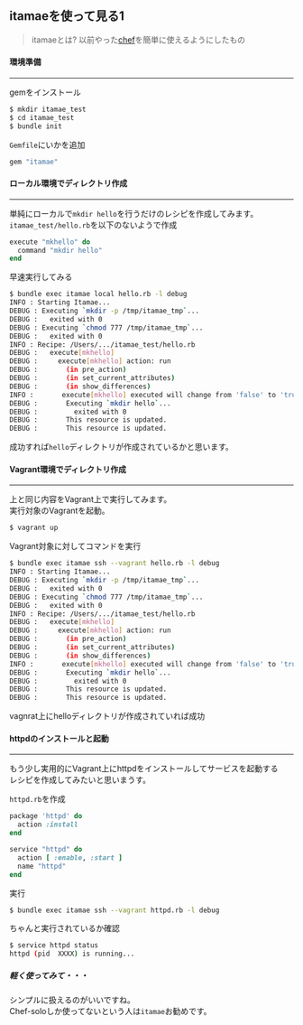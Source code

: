 ## itamaeを使って見る1

> itamaeとは?
以前やった[chef](http://developabout0309.blogspot.jp/2015/05/2.html)を簡単に使えるようにしたもの

#### 環境準備
***

gemをインストール
```sh
$ mkdir itamae_test
$ cd itamae_test
$ bundle init
```

`Gemfile`にいかを追加
```ruby
gem "itamae"
```

#### ローカル環境でディレクトリ作成
***

単純にローカルで`mkdir hello`を行うだけのレシピを作成してみます。<br>
`itamae_test/hello.rb`を以下のないようで作成

```ruby
execute "mkhello" do
  command "mkdir hello"
end
```

早速実行してみる
```sh
$ bundle exec itamae local hello.rb -l debug
INFO : Starting Itamae...
DEBUG : Executing `mkdir -p /tmp/itamae_tmp`...
DEBUG :   exited with 0
DEBUG : Executing `chmod 777 /tmp/itamae_tmp`...
DEBUG :   exited with 0
INFO : Recipe: /Users/.../itamae_test/hello.rb
DEBUG :   execute[mkhello]
DEBUG :     execute[mkhello] action: run
DEBUG :       (in pre_action)
DEBUG :       (in set_current_attributes)
DEBUG :       (in show_differences)
INFO :       execute[mkhello] executed will change from 'false' to 'true'
DEBUG :       Executing `mkdir hello`...
DEBUG :         exited with 0
DEBUG :       This resource is updated.
DEBUG :       This resource is updated.
```

成功すれば`hello`ディレクトリが作成されているかと思います。

#### Vagrant環境でディレクトリ作成
***

上と同じ内容をVagrant上で実行してみます。<br>
実行対象のVagrantを起動。

```sh
$ vagrant up
```

Vagrant対象に対してコマンドを実行
```sh
$ bundle exec itamae ssh --vagrant hello.rb -l debug
INFO : Starting Itamae...
DEBUG : Executing `mkdir -p /tmp/itamae_tmp`...
DEBUG :   exited with 0
DEBUG : Executing `chmod 777 /tmp/itamae_tmp`...
DEBUG :   exited with 0
INFO : Recipe: /Users/.../itamae_test/hello.rb
DEBUG :   execute[mkhello]
DEBUG :     execute[mkhello] action: run
DEBUG :       (in pre_action)
DEBUG :       (in set_current_attributes)
DEBUG :       (in show_differences)
INFO :       execute[mkhello] executed will change from 'false' to 'true'
DEBUG :       Executing `mkdir hello`...
DEBUG :         exited with 0
DEBUG :       This resource is updated.
DEBUG :       This resource is updated.
```

vagnrat上にhelloディレクトリが作成されていれば成功

#### httpdのインストールと起動
***

もう少し実用的にVagrant上にhttpdをインストールしてサービスを起動する<br>
レシピを作成してみたいと思いまうす。

`httpd.rb`を作成

```ruby
package 'httpd' do
  action :install
end

service "httpd" do
  action [ :enable, :start ]
  name "httpd"
end
```

実行
```sh
$ bundle exec itamae ssh --vagrant httpd.rb -l debug
```

ちゃんと実行されているか確認
```sh
$ service httpd status
httpd (pid  XXXX) is running...
```

##### 軽く使ってみて・・・

シンプルに扱えるのがいいですね。<br>
Chef-soloしか使ってないという人は`itamae`お勧めです。
